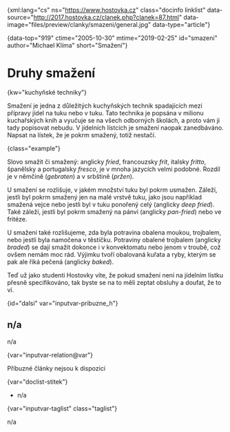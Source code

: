 
{xml:lang="cs" ns="https://www.hostovka.cz" class="docinfo linklist" data-source="http://2017.hostovka.cz/clanek.php?clanek=87.html" data-image="files/preview/clanky/smazeni/general.jpg" data-type="article"}

{data-top="919" ctime="2005-10-30" mtime="2019-02-25" id="smazeni" author="Michael Klíma" short="Smažení"}

# Druhy smažení

<!-- generated attribute kw by user_updatekw.sh on 2020-07-05, do not edit -->

{kw="kuchyňské techniky"}

Smažení je jedna z důležitých kuchyňských technik spadajících mezi přípravy jídel na tuku nebo v tuku. Tato technika je popsána v milionu kuchařských knih a vyučuje se na všech odborných školách, a proto vám ji tady popisovat nebudu. V jídelních lístcích je smažení naopak zanedbáváno. Napsat na lístek, že je pokrm smažený, totiž nestačí.

{class="example"}

Slovo smažit či smažený: anglicky _fried_, francouzsky _frit_, italsky _fritto_, španělsky a portugalsky _fresco_, je v mnoha jazycích velmi podobné. Rozdíl je v němčině (_gebraten_) a v srbštině (_pržen_).

U smažení se rozlišuje, v jakém množství tuku byl pokrm usmažen. Záleží, jestli byl pokrm smažený jen na malé vrstvě tuku, jako jsou například smažená vejce nebo jestli byl v tuku ponořený celý (anglicky _deep fried_). Také záleží, jestli byl pokrm smažený na pánvi (anglicky _pan-fried_) nebo ve fritéze.

U smažení také rozlišujeme, zda byla potravina obalena moukou, trojbalem, nebo jestli byla namočena v těstíčku. Potraviny obalené trojbalem (anglicky _braded_) se dají smažit dokonce i v konvektomatu nebo jenom v troubě, což ovšem nemám moc rád. Výjimku tvoří obalovaná kuřata a ryby, kterým se pak ale říká pečená (anglicky _baked_).

Teď už jako studenti Hostovky víte, že pokud smažení není na jídelním lístku přesně specifikováno, tak byste se na to měli zeptat obsluhy a doufat, že to ví.

{id="dalsi" var="inputvar-pribuzne_h"}

## n/a

n/a

{var="inputvar-relation@var"}

Příbuzné články nejsou k dispozici

{var="doclist-stitek"}

  * n/a

{var="inputvar-taglist" class="taglist"}

n/a

